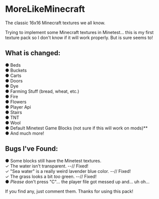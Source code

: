 # MoreLikeMinecraft
The classic 16x16 Minecraft textures we all know.

Trying to implement some Minecraft textures in Minetest... this is my first texture pack so I don't know if it will work properly. But is sure seems to!

**What is changed:**
--
● Beds
<br>
● Buckets
<br>
● Carts
<br>
● Doors
<br>
● Dye
<br>
● Farming Stuff (bread, wheat, etc.)
<br>
● Fire
<br>
● Flowers
<br>
● Player Api
<br>
● Stairs
<br>
● TNT
<br>
● Wool
<br>
● Default Minetest Game Blocks (not sure if this will work on mods)**
<br>
● And much more!

**Bugs I've Found:**
--
● Some blocks still have the Minetest textures.
<br>
✓ The water isn't transparent. --// Fixed!
<br>
✓ "Sea water" is a really weird lavender blue color. --// Fixed!
<br>
✓ The grass looks a bit *too* green. --// Fixed!
<br>
● *Please* don't press "C"... the player file got messed up and... uh oh...
<br>

If you find any, just comment them.
Thanks for using this pack!
